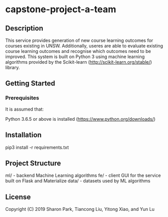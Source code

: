 # capstone-project-a-team

## Description

This service provides generation of new course learning outcomes for courses existing in UNSW. Additionally, useres are able to evaluate existing course learning outcomes and recognise which outcomes need to be improved. This system is built on Python 3 using machine learning algorithms provided by the Scikit-learn (http://scikit-learn.org/stable/) library. 

## Getting Started

### Prerequisites

It is assumed that:

Python 3.6.5 or above is installed (https://www.python.org/downloads/)

## Installation

pip3 install -r requirements.txt


## Project Structure

ml/ - backend Machine Learning algorithms 
fe/ - client GUI for the service built on Flask and Materialize
data/ - datasets used by ML algorithms


## License

Copyright (C) 2019 Sharon Park, Tiancong Liu, Yitong Xiao, and Yun Lu
